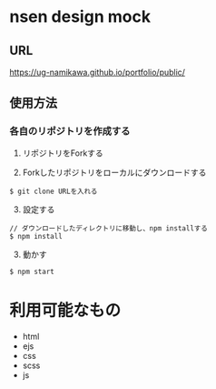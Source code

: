 # nsen design mock

## URL
https://ug-namikawa.github.io/portfolio/public/

## 使用方法

### 各自のリポジトリを作成する

1. リポジトリをForkする

2. Forkしたリポジトリをローカルにダウンロードする

  ```Shell
  $ git clone URLを入れる
  ```

3. 設定する

  ```Shell
  // ダウンロードしたディレクトリに移動し、npm installする
  $ npm install
  ```

3. 動かす

  ```Shell
  $ npm start
  ```


# 利用可能なもの

- html
- ejs
- css
- scss
- js
